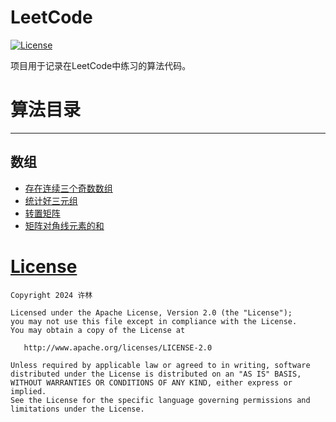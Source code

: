 # LeetCode
[![License](https://img.shields.io/github/license/xulindev/LeetCode)](https://github.com/xulindev/LeetCode/blob/main/LICENSE)

项目用于记录在LeetCode中练习的算法代码。

# 算法目录

---

## 数组

* [存在连续三个奇数数组](https://github.com/xulindev/LeetCode/blob/main/src/ThreeConsecutiveOdds.java)
* [统计好三元组](https://github.com/xulindev/LeetCode/blob/main/src/CountGoodTriplets.java)
* [转置矩阵](https://github.com/xulindev/LeetCode/blob/main/src/Transpose.java)
* [矩阵对角线元素的和](https://github.com/xulindev/LeetCode/blob/main/src/DiagonalSum.java)

# [License](https://github.com/xulindev/LeetCode/blob/main/LICENSE)

```
Copyright 2024 许林

Licensed under the Apache License, Version 2.0 (the "License");
you may not use this file except in compliance with the License.
You may obtain a copy of the License at

   http://www.apache.org/licenses/LICENSE-2.0

Unless required by applicable law or agreed to in writing, software
distributed under the License is distributed on an "AS IS" BASIS,
WITHOUT WARRANTIES OR CONDITIONS OF ANY KIND, either express or implied.
See the License for the specific language governing permissions and
limitations under the License.
```
